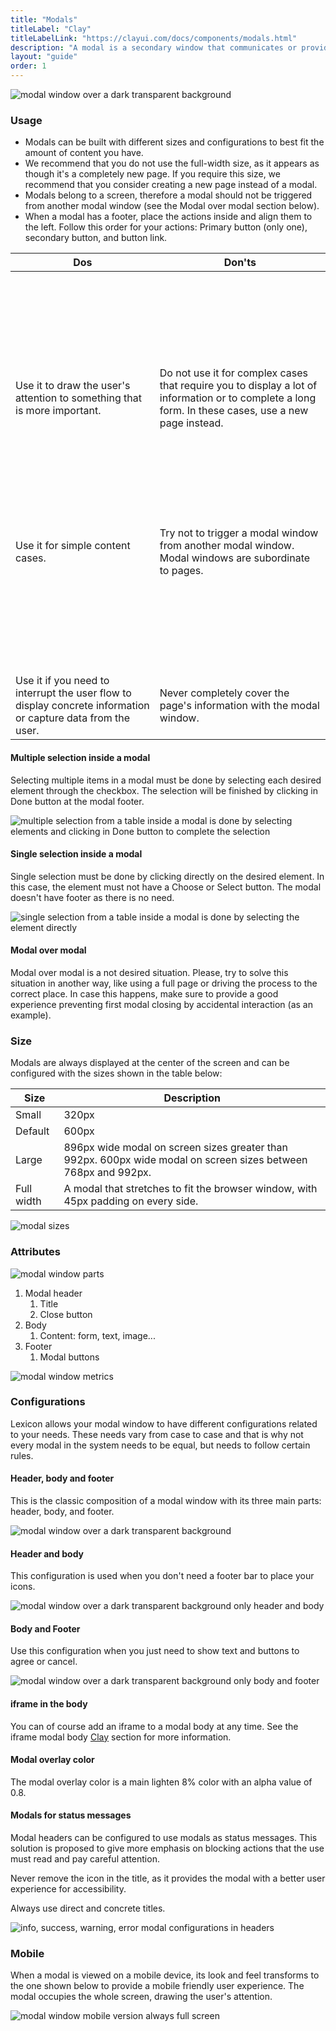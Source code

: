 ```yaml
---
title: "Modals"
titleLabel: "Clay"
titleLabelLink: "https://clayui.com/docs/components/modals.html"
description: "A modal is a secondary window that communicates or provides an action inside the same process."
layout: "guide"
order: 1
---
```

![modal window over a dark transparent background](/lexicon/images/Modal.jpg)

### Usage

* Modals can be built with different sizes and configurations to best fit the amount of content you have.
* We recommend that you do not use the full-width size, as it appears as though it's a completely new page. If you require this size, we recommend that you consider creating a new page instead of a modal.
* Modals belong to a screen, therefore a modal should not be triggered from another modal window (see the Modal over modal section below).
* When a modal has a footer, place the actions inside and align them to the left. Follow this order for your actions: Primary button (only one), secondary button, and button link.

<table>
    <thead>
        <tr>
            <th>Dos</th>
            <th>Don'ts</th>
        </tr>
    </thead>
    <tbody>
        <tr>
            <td>
                <div class="d-flex align-items-center">
                    <svg class="lexicon-icon lexicon-icon-check do mr-3"><use xlink:href="/vendor/lexicon/icons.svg#check"></use></svg>
                    <span>Use it to draw the user's attention to something that is more important.</span>
                </div>
            </td>
            <td>
                <div class="d-flex align-items-center">
                    <svg class="lexicon-icon lexicon-icon-times dont mr-3"><use xlink:href="/vendor/lexicon/icons.svg#times"></use></svg>
                    <span>Do not use it for complex cases that require you to display a lot of information or to complete a long form. In these cases, use a new page instead.</span>
                </div>
            </td>
        </tr>
        <tr>
            <td>
                <div class="d-flex align-items-center">
                    <svg class="lexicon-icon lexicon-icon-check do mr-3"><use xlink:href="/vendor/lexicon/icons.svg#check"></use></svg>
                    <span>Use it for simple content cases.</span>
                </div>
            </td>
            <td>
                <div class="d-flex align-items-center">
                    <svg class="lexicon-icon lexicon-icon-times dont mr-3"><use xlink:href="/vendor/lexicon/icons.svg#times"></use></svg>
                    <span>Try not to trigger a modal window from another modal window. Modal windows are subordinate to pages.</span>
                </div>
            </td>
        </tr>
        <tr>
            <td>
                <div class="d-flex align-items-center">
                    <svg class="lexicon-icon lexicon-icon-check do mr-3"><use xlink:href="/vendor/lexicon/icons.svg#check"></use></svg>
                    <span>Use it if you need to interrupt the user flow to display concrete information or capture data from the user.</span>
                </div>
            </td>
            <td>
                <div class="d-flex align-items-center">
                    <svg class="lexicon-icon lexicon-icon-times dont mr-3"><use xlink:href="/vendor/lexicon/icons.svg#times"></use></svg>
                    <span>Never completely cover the page's information with the modal window.</span>
                </div>
            </td>
        </tr>
    </tbody>
</table>


#### Multiple selection inside a modal

Selecting multiple items in a modal must be done by selecting each desired element through the checkbox. The selection will be finished by clicking in Done button at the modal footer.

![multiple selection from a table inside a modal is done by selecting elements and clicking in Done button to complete the selection](/lexicon/images/Modal-selection-multiple.jpg)

#### Single selection inside a modal

Single selection must be done by clicking directly on the desired element. In this case, the element must not have a Choose or Select button. The modal doesn't have footer as there is no need.

![single selection from a table inside a modal is done by selecting the element directly](/lexicon/images/Modal-selection-single.jpg)

#### Modal over modal

Modal over modal is a not desired situation. Please, try to solve this situation in another way, like using a full page or driving the process to the correct place. In case this happens, make sure to provide a good experience preventing first modal closing by accidental interaction (as an example).

### Size

Modals are always displayed at the center of the screen and can be configured with the sizes shown in the table below:

| Size | Description |
| ---- | ----- |
| Small | 320px |
| Default | 600px |
| Large | 896px wide modal on screen sizes greater than 992px. 600px wide modal on screen sizes between 768px and 992px. |
| Full width | A modal that stretches to fit the browser window, with 45px padding on every side. |

![modal sizes](/lexicon/images/ModalSize.jpg)

### Attributes

![modal window parts](/lexicon/images/ModalParts.jpg)

1. Modal header
    1. Title
    2. Close button
2. Body
    1. Content: form, text, image...
3. Footer
    1. Modal buttons

![modal window metrics](/lexicon/images/ModalMetrics.jpg)

### Configurations

Lexicon allows your modal window to have different configurations related to your needs. These needs vary from case to case and that is why not every modal in the system needs to be equal, but needs to follow certain rules.

#### Header, body and footer

This is the classic composition of a modal window with its three main parts: header, body, and footer.

![modal window over a dark transparent background](/lexicon/images/Modal.jpg)

#### Header and body

This configuration is used when you don't need a footer bar to place your icons.

![modal window over a dark transparent background only header and body](/lexicon/images/ModalFooterless.jpg)

#### Body and Footer

Use this configuration when you just need to show text and buttons to agree or cancel.

![modal window over a dark transparent background only body and footer](/lexicon/images/ModalBodyFooter.jpg)

#### iframe in the body

You can of course add an iframe to a modal body at any time. See the iframe modal body [Clay](https://clayui.com/docs/components/modals.html) section for more information.

#### Modal overlay color

The modal overlay color is a main lighten 8% color with an alpha value of 0.8.

#### Modals for status messages

Modal headers can be configured to use modals as status messages. This solution is proposed to give more emphasis on blocking actions that the use must read and pay careful attention.

Never remove the icon in the title, as it provides the modal with a better user experience for accessibility.

Always use direct and concrete titles.

![info, success, warning, error modal configurations in headers](/lexicon/images/ModalStatus.jpg)

### Mobile

When a modal is viewed on a mobile device, its look and feel transforms to the one shown below to provide a mobile friendly user experience. The modal occupies the whole screen, drawing the user's attention.

![modal window mobile version always full screen](/lexicon/images/ModalMobile.jpg)